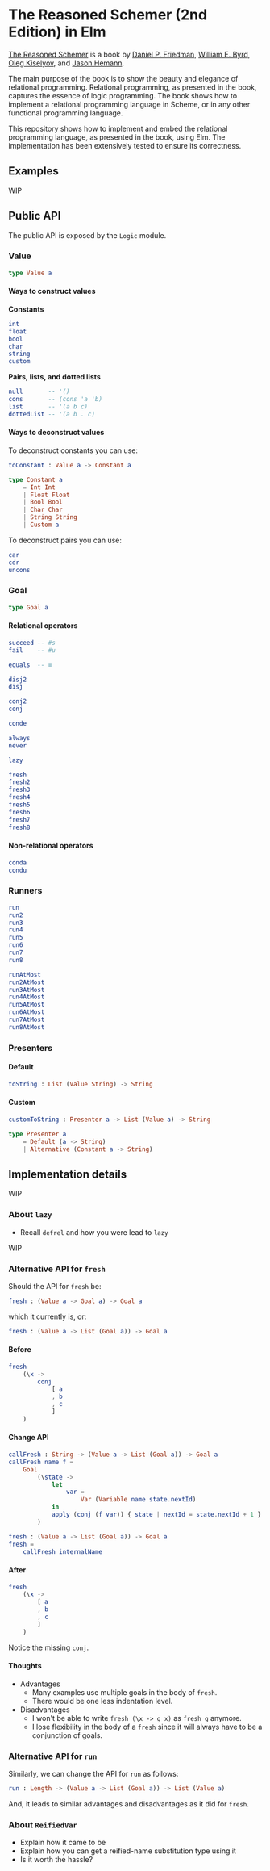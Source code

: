 # The Reasoned Schemer (2nd Edition) in Elm

[The Reasoned Schemer](https://mitpressbookstore.mit.edu/book/9780262535519) is a book by [Daniel P. Friedman](https://en.wikipedia.org/wiki/Daniel_P._Friedman), [William E. Byrd](http://webyrd.net/), [Oleg Kiselyov](https://okmij.org/ftp/), and [Jason Hemann](https://scholar.google.com/citations?user=SePR8OkAAAAJ&hl=en).

The main purpose of the book is to show the beauty and elegance of relational programming. Relational programming, as presented in the book, captures the essence of logic programming. The book shows how to implement a relational programming language in Scheme, or in any other functional programming language.

This repository shows how to implement and embed the relational programming language, as presented in the book, using Elm. The implementation has been extensively tested to ensure its correctness.

## Examples

WIP

## Public API

The public API is exposed by the `Logic` module.

### Value

```elm
type Value a
```

#### Ways to construct values

**Constants**

```elm
int
float
bool
char
string
custom
```

**Pairs, lists, and dotted lists**

```elm
null       -- '()
cons       -- (cons 'a 'b)
list       -- '(a b c)
dottedList -- '(a b . c)
```

#### Ways to deconstruct values

To deconstruct constants you can use:

```elm
toConstant : Value a -> Constant a

type Constant a
    = Int Int
    | Float Float
    | Bool Bool
    | Char Char
    | String String
    | Custom a
```

To deconstruct pairs you can use:

```elm
car
cdr
uncons
```

### Goal

```elm
type Goal a
```

#### Relational operators

```elm
succeed -- #s
fail    -- #u

equals  -- ≡

disj2
disj

conj2
conj

conde

always
never

lazy

fresh
fresh2
fresh3
fresh4
fresh5
fresh6
fresh7
fresh8
```

#### Non-relational operators

```elm
conda
condu
```

### Runners

```elm
run
run2
run3
run4
run5
run6
run7
run8

runAtMost
run2AtMost
run3AtMost
run4AtMost
run5AtMost
run6AtMost
run7AtMost
run8AtMost
```

### Presenters

#### Default

```elm
toString : List (Value String) -> String
```

#### Custom

```elm
customToString : Presenter a -> List (Value a) -> String

type Presenter a
    = Default (a -> String)
    | Alternative (Constant a -> String)
```

## Implementation details

WIP

### About `lazy`

- Recall `defrel` and how you were lead to `lazy`

WIP

### Alternative API for `fresh`

Should the API for `fresh` be:

```elm
fresh : (Value a -> Goal a) -> Goal a
```

which it currently is, or:

```elm
fresh : (Value a -> List (Goal a)) -> Goal a
```

#### Before

```elm
fresh
    (\x ->
        conj
            [ a
            , b
            , c
            ]
    )
```

#### Change API

```elm
callFresh : String -> (Value a -> List (Goal a)) -> Goal a
callFresh name f =
    Goal
        (\state ->
            let
                var =
                    Var (Variable name state.nextId)
            in
            apply (conj (f var)) { state | nextId = state.nextId + 1 }
        )

fresh : (Value a -> List (Goal a)) -> Goal a
fresh =
    callFresh internalName
```

#### After

```elm
fresh
    (\x ->
        [ a
        , b
        , c
        ]
    )
```

Notice the missing `conj`.

#### Thoughts

- Advantages
  - Many examples use multiple goals in the body of `fresh`.
  - There would be one less indentation level.
- Disadvantages
  - I won't be able to write `fresh (\x -> g x)` as `fresh g` anymore.
  - I lose flexibility in the body of a `fresh` since it will always have to be a conjunction of goals.

### Alternative API for `run`

Similarly, we can change the API for `run` as follows:

```elm
run : Length -> (Value a -> List (Goal a)) -> List (Value a)
```

And, it leads to similar advantages and disadvantages as it did for `fresh`.

### About `ReifiedVar`

- Explain how it came to be
- Explain how you can get a reified-name substitution type using it
- Is it worth the hassle?
